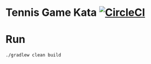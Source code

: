 # Tennis Game Kata [![CircleCI](https://circleci.com/gh/luiscarlin/tennis-game-kata.svg?style=svg)](https://circleci.com/gh/luiscarlin/tennis-game-kata)

# Run
```bash
./gradlew clean build
```

